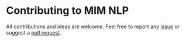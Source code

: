 # Contributing to MIM NLP

All contributions and ideas are welcome.
Feel free to report any [issue](https://github.com/mim-solutions/mim_nlp/issues)
or suggest a [pull request](https://github.com/mim-solutions/mim_nlp/pulls).
